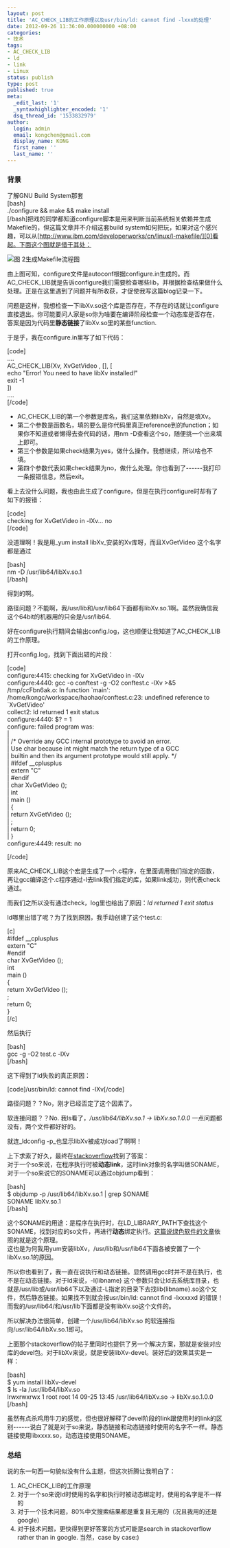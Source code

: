 ```yaml
---
layout: post
title: 'AC_CHECK_LIB的工作原理以及usr/bin/ld: cannot find -lxxx的处理'
date: 2012-09-26 11:36:00.000000000 +08:00
categories:
- 技术
tags:
- AC_CHECK_LIB
- ld
- link
- Linux
status: publish
type: post
published: true
meta:
  _edit_last: '1'
  _syntaxhighlighter_encoded: '1'
  dsq_thread_id: '1533832979'
author:
  login: admin
  email: kongchen@gmail.com
  display_name: KONG
  first_name: ''
  last_name: ''
---
```

### 背景

了解GNU Build System那套  
\[bash\]  
./configure && make && make install  
\[/bash\]把戏的同学都知道configure脚本是用来判断当前系统相关依赖并生成Makefile的，但这篇文章并不介绍这套build system如何把玩，如果对这个感兴趣，可以从[http://www.ibm.com/developerworks/cn/linux/l-makefile/][0]看起。下面这个图就是借于其处：

![图 2生成Makefile流程图](assets/image002.gif)

由上图可知，configure文件是autoconf根据configure.in生成的。而AC\_CHECK\_LIB就是告诉configure我们需要检查哪些lib，并根据检查结果做什么处理。正是在这里遇到了问题并有所收获，才促使我写这篇blog记录一下。

问题是这样，我想检查一下libXv.so这个库是否存在，不存在的话就让configure直接退出。你可能要问人家是so你为啥要在编译阶段检查一个动态库是否存在，答案是因为代码里**静态链接**了libXv.so里的某些function.

于是乎，我在configure.in里写了如下代码：

\[code\]  
....  
AC\_CHECK\_LIB(Xv, XvGetVideo , \[\], \[  
echo "Error! You need to have libXv installed!"  
exit -1  
\])  
....  
\[/code\]

* AC\_CHECK\_LIB的第一个参数是库名，我们这里依赖libXv，自然是填Xv。
* 第二个参数是函数名，填的要么是你代码里真正reference到的function；如果你不知道或者懒得去查代码的话，用nm -D查看这个so，随便挑一个出来填上即可。
* 第三个参数是如果check结果为yes，做什么操作。我想继续，所以啥也不填。
* 第四个参数代表如果check结果为no，做什么处理。你也看到了------我打印一条报错信息，然后exit。

看上去没什么问题，我也由此生成了configure，但是在执行configure时却有了如下的报错：

\[code\]  
checking for XvGetVideo in -lXv... no  
\[/code\]

没道理啊！我是用_yum install libXv_安装的Xv库呀，而且XvGetVideo 这个名字都是通过

\[bash\]  
nm -D /usr/lib64/libXv.so.1  
\[/bash\]

得到的啊。

路径问题？不能啊，我/usr/lib和/usr/lib64下面都有libXv.so.1啊。虽然我确信我这个64bit的机器用的只会是/usr/lib64\.

好在configure执行期间会输出config.log，这也顺便让我知道了AC\_CHECK\_LIB的工作原理。

打开config.log，找到下面出错的片段：

\[code\]  
configure:4415: checking for XvGetVideo in -lXv  
configure:4440: gcc -o conftest -g -O2 conftest.c -lXv \>&5  
/tmp/ccFbn6ak.o: In function \`main':  
/home/kongc/workspace/haohao/conftest.c:23: undefined reference to \`XvGetVideo'  
collect2: ld returned 1 exit status  
configure:4440: $? = 1  
configure: failed program was:  
|  
| /\* Override any GCC internal prototype to avoid an error.  
| Use char because int might match the return type of a GCC  
| builtin and then its argument prototype would still apply. \*/  
| \#ifdef \_\_cplusplus  
| extern "C"  
| \#endif  
| char XvGetVideo ();  
| int  
| main ()  
| {  
| return XvGetVideo ();  
| ;  
| return 0;  
| }  
configure:4449: result: no

\[/code\]

原来AC\_CHECK\_LIB这个宏是生成了一个.c程序，在里面调用我们指定的函数，再让gcc编译这个.c程序通过-l去link我们指定的库，如果link成功，则代表check通过。

而我们之所以没有通过check，log里也给出了原因：_ld returned 1 exit status_

ld哪里出错了呢？为了找到原因，我手动创建了这个test.c:

\[c\]  
\#ifdef \_\_cplusplus  
extern "C"  
\#endif  
char XvGetVideo ();  
int  
main ()  
{  
return XvGetVideo ();  
;  
return 0;  
}  
\[/c\]

然后执行

\[bash\]  
gcc -g -O2 test.c -lXv  
\[/bash\]

这下得到了ld失败的真正原因：

\[code\]/usr/bin/ld: cannot find -lXv\[/code\]

路径问题？？No，刚才已经否定了这个因素了。

软连接问题？？No. 我ls看了，_/usr/lib64/libXv.so.1 -\> libXv.so.1.0.0_ 一点问题都没有，两个文件都好好的。

就连_ldconfig -p_也显示libXv被成功load了啊啊！

上下求索了好久，最终在[stackoverflow][1]找到了答案：  
对于一个so来说，在程序执行时被**动态link**，这时link对象的名字叫做SONAME，对于一个so来说它的SONAME可以通过objdump看到：

\[bash\]  
$ objdump -p /usr/lib64/libXv.so.1 | grep SONAME  
SONAME libXv.so.1  
\[/bash\]

这个SONAME的用途：是程序在执行时，在LD\_LIBRARY\_PATH下查找这个SONAME，找到对应的so文件，再进行**动态**绑定执行。[这篇说绿色软件的文章][2]依照的就是这个原理。  
这也是为何我用yum安装libXv，/usr/lib和/usr/lib64下面各被安置了一个libXv.so.1的原因。

所以你也看到了，我一直在说执行和动态链接。显然调用gcc时并不是在执行，也不是在动态链接。对于ld来说，-l{libname} 这个参数只会让ld去系统库目录，也就是/usr/lib或/usr/lib64下以及通过-L指定的目录下去找lib{libname}.so这个文件，然后静态链接。如果找不到就会报usr/bin/ld: cannot find -lxxxxxd 的错误！而我的/usr/lib64/和/usr/lib下面都是没有libXv.so这个文件的。

所以解决办法很简单，创建一个/usr/lib64/libXv.so 的软连接指向/usr/lib64/libXv.so.1即可。

上面那个stackoverflow的帖子里同时也提供了另一个解决方案，那就是安装对应库的devel包。对于libXv来说，就是安装libXv-devel。装好后的效果其实是一样：

\[bash\]  
$ yum install libXv-devel  
$ ls -la /usr/lib64/libXv.so  
lrwxrwxrwx 1 root root 14 09-25 13:45 /usr/lib64/libXv.so -\> libXv.so.1.0.0  
\[/bash\]

虽然有点杀鸡用牛刀的感觉，但也很好解释了devel阶段的link跟使用时的link的区别------说白了就是对于so来说，静态链接和动态链接时使用的名字不一样。静态链接使用libxxxx.so，动态连接使用SONAME。

### 总结

说的东一句西一句貌似没有什么主题，但这次折腾让我明白了：

1. AC\_CHECK\_LIB的工作原理
2. 对于一个so来说ld时使用的名字和执行时被动态绑定时，使用的名字是不一样的
3. 对于一个技术问题，80%中文搜索结果都是重复且无用的（况且我用的还是google）
4. 对于技术问题，更快得到更好答案的方式可能是search in stackoverflow rather than in google. 当然，case by case:)

[0]: http://www.ibm.com/developerworks/cn/linux/l-makefile/
[1]: http://stackoverflow.com/questions/335928/ld-cannot-find-an-existing-library
[2]: /2010/06/ldd-linux-green-software/